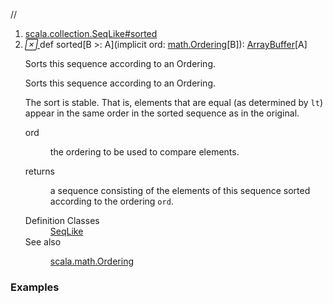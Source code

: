 //
<ol>
<li><a href="https://www.scala-lang.org/api/2.12.3/scala/collection/mutable/ArrayBuffer.html#sorted[B>:A](implicitord:scala.math.Ordering[B]):Repr">scala.collection.SeqLike#sorted</a></li>
<li name="scala.collection.SeqLike#sorted" visbl="pub" class="indented0 " data-isabs="false" fullcomment="yes" group="Ungrouped"> <a id="sorted[B>:A](implicitord:scala.math.Ordering[B]):Repr"></a><a id="sorted[B>:A](math.Ordering[B]):ArrayBuffer[A]"></a> <span class="permalink"> <a href="../../../scala/collection/mutable/ArrayBuffer.html#sorted[B>:A](implicitord:scala.math.Ordering[B]):Repr" title="Permalink"> <i class="material-icons"></i> </a> </span> <span class="modifier_kind"> <span class="modifier"></span> <span class="kind">def</span> </span> <span class="symbol"> <span class="name">sorted</span><span class="tparams">[<span name="B">B &gt;: <span class="extype" name="scala.collection.mutable.ArrayBuffer.A">A</span></span>]</span><span class="params">(<span class="implicit">implicit </span><span name="ord">ord: <a href="../../math/Ordering.html" class="extype" name="scala.math.Ordering">math.Ordering</a>[<span class="extype" name="scala.collection.SeqLike.sorted.B">B</span>]</span>)</span><span class="result">: <a href="" class="extype" name="scala.collection.mutable.ArrayBuffer">ArrayBuffer</a>[<span class="extype" name="scala.collection.mutable.ArrayBuffer.A">A</span>]</span> </span> <p class="shortcomment cmt">Sorts this sequence according to an Ordering.</p>
 <div class="fullcomment">
  <div class="comment cmt">
   <p>Sorts this sequence according to an Ordering.</p>
   <p> The sort is stable. That is, elements that are equal (as determined by <code>lt</code>) appear in the same order in the sorted sequence as in the original. </p>
  </div>
  <dl class="paramcmts block">
   <dt class="param">
    ord
   </dt>
   <dd class="cmt">
    <p>the ordering to be used to compare elements.</p>
   </dd>
   <dt>
    returns
   </dt>
   <dd class="cmt">
    <p>a sequence consisting of the elements of this sequence sorted according to the ordering <code>ord</code>.</p>
   </dd>
  </dl>
  <dl class="attributes block"> 
   <dt>
    Definition Classes
   </dt>
   <dd>
    <a href="../SeqLike.html" class="extype" name="scala.collection.SeqLike">SeqLike</a>
   </dd>
   <dt>
    See also
   </dt>
   <dd>
    <span class="cmt"><p><a href="../../math/Ordering.html" class="extype" name="scala.math.Ordering">scala.math.Ordering</a></p></span>
   </dd>
  </dl>
 </div> </li>
        </ol>


### Examples



